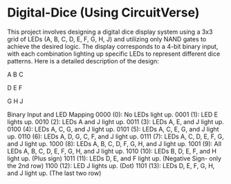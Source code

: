 # Digital-Dice (Using CircuitVerse)
This project involves designing a digital dice display system using a 3x3 grid of LEDs (A, B, C, D, E, F, G, H, J) and utilizing only NAND gates to achieve the desired logic. The display corresponds to a 4-bit binary input, with each combination lighting up specific LEDs to represent different dice patterns.
Here is a detailed description of the design:

A B C

D E F

G H J

Binary Input and LED Mapping
0000 (0): No LEDs light up.
0001 (1): LED E lights up.
0010 (2): LEDs A and J light up.
0011 (3): LEDs A, E, and J light up.
0100 (4): LEDs A, C, G, and J light up.
0101 (5): LEDs A, C, E, G, and J light up.
0110 (6): LEDs A, D, G, C, F, and J light up.
0111 (7): LEDs A, C, D, E, F, G, and J light up.
1000 (8): LEDs A, B, C, D, F, G, H, and J light up.
1001 (9): All LEDs A, B, C, D, E, F, G, H, and J light up.
1010 (10): LEDs B, D, E, F, and H light up. (Plus sign)
1011 (11): LEDs D, E, and F light up. (Negative Sign- only the 2nd row)
1100 (12): LED J lights up. (Dot)
1101 (13): LEDs D, E, F, G, H, and J light up. (The last two row)
